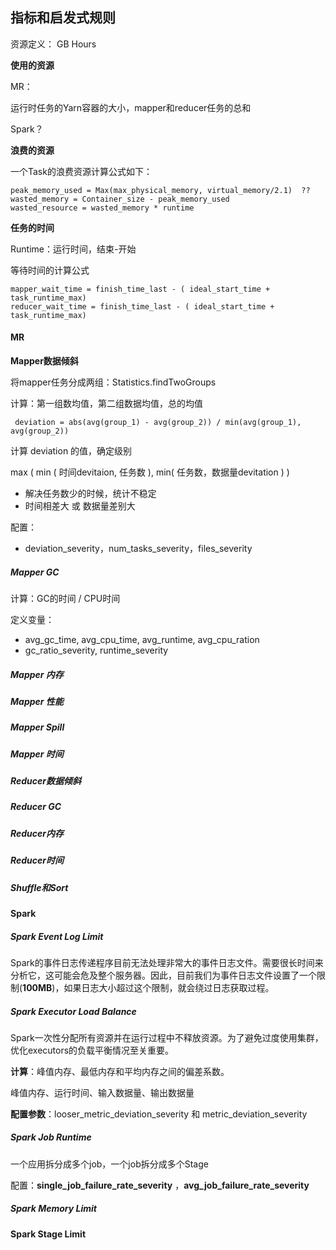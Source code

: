 ## 指标和启发式规则



资源定义： GB Hours



**使用的资源**

MR：

运行时任务的Yarn容器的大小，mapper和reducer任务的总和



Spark？



**浪费的资源**

一个Task的浪费资源计算公式如下：

```
peak_memory_used = Max(max_physical_memory, virtual_memory/2.1)  ??
wasted_memory = Container_size - peak_memory_used 
wasted_resource = wasted_memory * runtime
```



**任务的时间**

Runtime：运行时间，结束-开始

等待时间的计算公式

```
mapper_wait_time = finish_time_last - ( ideal_start_time + task_runtime_max)
reducer_wait_time = finish_time_last - ( ideal_start_time + task_runtime_max) 
```



#### MR

**Mapper数据倾斜**

将mapper任务分成两组：Statistics.findTwoGroups

计算：第一组数均值，第二组数据均值，总的均值

```
 deviation = abs(avg(group_1) - avg(group_2)) / min(avg(group_1), avg(group_2))
```

计算 deviation 的值，确定级别

max ( min ( 时间devitaion, 任务数 ), min( 任务数，数据量devitation ) )

- 解决任务数少的时候，统计不稳定
- 时间相差大 或 数据量差别大

配置：

- deviation_severity，num_tasks_severity，files_severity

##### Mapper GC

计算：GC的时间 / CPU时间

定义变量：

- avg_gc_time, avg_cpu_time, avg_runtime, avg_cpu_ration
- gc_ratio_severity, runtime_severity

##### Mapper 内存



##### Mapper 性能



##### Mapper Spill



##### Mapper 时间



##### Reducer数据倾斜



##### Reducer GC



##### Reducer内存



##### Reducer时间



##### Shuffle和Sort





#### Spark

##### Spark Event Log Limit

Spark的事件日志传递程序目前无法处理非常大的事件日志文件。需要很长时间来分析它，这可能会危及整个服务器。因此，目前我们为事件日志文件设置了一个限制(**100MB**)，如果日志大小超过这个限制，就会绕过日志获取过程。



##### Spark Executor Load Balance

Spark一次性分配所有资源并在运行过程中不释放资源。为了避免过度使用集群，优化executors的负载平衡情况至关重要。

**计算**：峰值内存、最低内存和平均内存之间的偏差系数。

峰值内存、运行时间、输入数据量、输出数据量

**配置参数**：looser_metric_deviation_severity 和 metric_deviation_severity 



##### Spark Job Runtime

一个应用拆分成多个job，一个job拆分成多个Stage



配置：**single_job_failure_rate_severity** ，**avg_job_failure_rate_severity**



##### Spark Memory Limit



**Spark Stage Limit**
